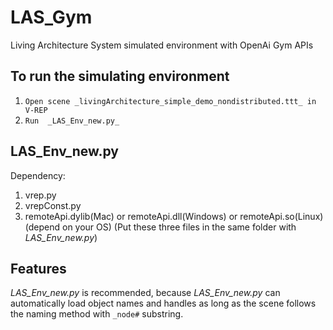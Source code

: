 # LAS_Gym
Living Architecture System simulated environment with OpenAi Gym APIs

## To run the simulating environment
1. `Open scene _livingArchitecture_simple_demo_nondistributed.ttt_ in V-REP`
2. `Run  _LAS_Env_new.py_`

## LAS_Env_new.py
Dependency: 
1. vrep.py
2. vrepConst.py
3. remoteApi.dylib(Mac) or remoteApi.dll(Windows) or remoteApi.so(Linux) (depend on your OS)
(Put these three files in the same folder with _LAS_Env_new.py_)

## Features
_LAS_Env_new.py_ is recommended, because _LAS_Env_new.py_ can automatically load object names and handles as long as the scene follows the naming method with `_node#` substring.

